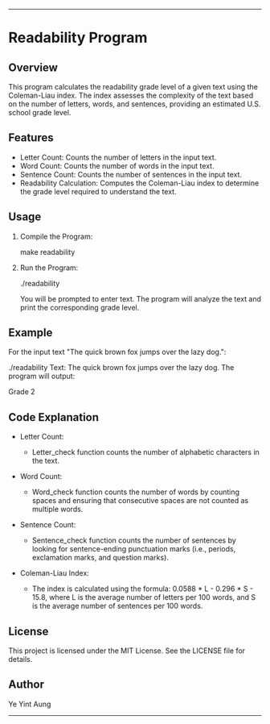 
---

# Readability Program

## Overview

This program calculates the readability grade level of a given text using the Coleman-Liau index. The index assesses the complexity of the text based on the number of letters, words, and sentences, providing an estimated U.S. school grade level.

## Features

- Letter Count: Counts the number of letters in the input text.
- Word Count: Counts the number of words in the input text.
- Sentence Count: Counts the number of sentences in the input text.
- Readability Calculation: Computes the Coleman-Liau index to determine the grade level required to understand the text.

## Usage

1. Compile the Program:
   
  
   make readability
   
2. Run the Program:
   
  
   ./readability
   
   You will be prompted to enter text. The program will analyze the text and print the corresponding grade level.

## Example

For the input text "The quick brown fox jumps over the lazy dog.":

./readability
Text: The quick brown fox jumps over the lazy dog.
The program will output:

Grade 2
## Code Explanation

- Letter Count:
  - Letter_check function counts the number of alphabetic characters in the text.

- Word Count:
  - Word_check function counts the number of words by counting spaces and ensuring that consecutive spaces are not counted as multiple words.

- Sentence Count:
  - Sentence_check function counts the number of sentences by looking for sentence-ending punctuation marks (i.e., periods, exclamation marks, and question marks).

- Coleman-Liau Index:
  - The index is calculated using the formula: 0.0588 * L - 0.296 * S - 15.8, where L is the average number of letters per 100 words, and S is the average number of sentences per 100 words.

## License

This project is licensed under the MIT License. See the LICENSE file for details.

## Author

Ye Yint Aung

---
